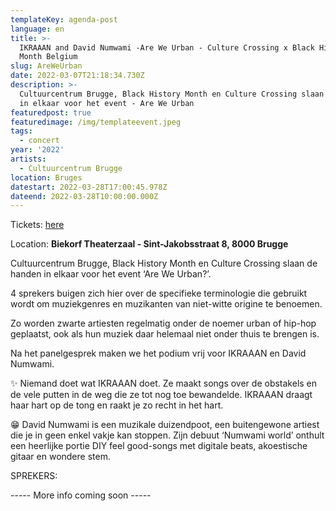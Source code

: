 ```yaml
---
templateKey: agenda-post
language: en
title: >-
  IKRAAAN and David Numwami -Are We Urban - Culture Crossing x Black History
  Month Belgium
slug: AreWeUrban
date: 2022-03-07T21:18:34.730Z
description: >-
  Cultuurcentrum Brugge, Black History Month en Culture Crossing slaan de handen
  in elkaar voor het event - Are We Urban
featuredpost: true
featuredimage: /img/templateevent.jpeg
tags:
  - concert
year: '2022'
artists:
  - Cultuurcentrum Brugge
location: Bruges
datestart: 2022-03-28T17:00:45.978Z
dateend: 2022-03-28T10:00:00.000Z
---
```

Tickets: [here](https://www.ccbrugge.be/agenda/2564/Culture_Crossing_Are_We_Urban)

Location: **Biekorf Theaterzaal - Sint-Jakobsstraat 8, 8000 Brugge**

Cultuurcentrum Brugge, Black History Month en Culture Crossing slaan de handen in elkaar voor het event ‘Are We Urban?’.

4 sprekers buigen zich hier over de specifieke terminologie die gebruikt wordt om muziekgenres en muzikanten van niet-witte origine te benoemen.

Zo worden zwarte artiesten regelmatig onder de noemer urban of hip-hop geplaatst, ook als hun muziek daar helemaal niet onder thuis te brengen is.

Na het panelgesprek maken we het podium vrij voor IKRAAAN en David Numwami.

✨ Niemand doet wat IKRAAAN doet. Ze maakt songs over de obstakels en de vele putten in de weg die ze tot nog toe bewandelde. IKRAAAN draagt haar hart op de tong en raakt je zo recht in het hart.

😁 David Numwami is een muzikale duizendpoot, een buitengewone artiest die je in geen enkel vakje kan stoppen. Zijn debuut ‘Numwami world’ onthult een heerlijke portie DIY feel good-songs met digitale beats, akoestische gitaar en wondere stem.

SPREKERS:

\----- More info coming soon -----
